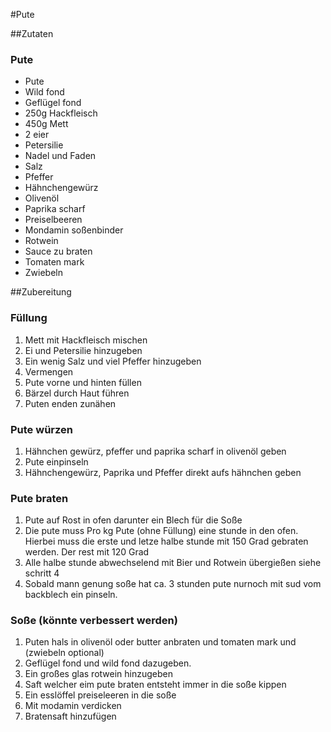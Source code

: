 #Pute 

##Zutaten

### Pute
* Pute
* Wild fond
* Geflügel fond
* 250g Hackfleisch
* 450g Mett
* 2 eier
* Petersilie
* Nadel und Faden
* Salz
* Pfeffer
* Hähnchengewürz
* Olivenöl
* Paprika scharf
* Preiselbeeren
* Mondamin soßenbinder 
* Rotwein
* Sauce zu braten
* Tomaten mark
* Zwiebeln

##Zubereitung

### Füllung
1. Mett mit Hackfleisch mischen
2. Ei und Petersilie hinzugeben
3. Ein wenig Salz und viel Pfeffer hinzugeben
4. Vermengen
5. Pute vorne und hinten füllen
6. Bärzel durch Haut führen
7. Puten enden zunähen

### Pute würzen
1. Hähnchen gewürz, pfeffer und paprika scharf in olivenöl geben
2. Pute einpinseln
3. Hähnchengewürz, Paprika und Pfeffer direkt aufs hähnchen geben

### Pute braten
1. Pute auf Rost in ofen darunter ein Blech für die Soße
2. Die pute muss Pro kg Pute (ohne Füllung) eine stunde in den ofen. Hierbei muss die erste und letze halbe stunde mit 150 Grad gebraten werden. Der rest mit 120 Grad 
3. Alle halbe stunde abwechselend mit Bier und Rotwein übergießen siehe schritt 4
4. Sobald mann genung soße hat ca. 3 stunden pute nurnoch mit sud vom backblech ein pinseln.

### Soße (könnte verbessert werden)
1. Puten hals in olivenöl oder butter anbraten und tomaten mark und (zwiebeln optional)
2. Geflügel fond und wild fond dazugeben.
3. Ein großes glas rotwein hinzugeben
4. Saft welcher eim pute braten entsteht immer in die soße kippen
5. Ein esslöffel preiseleeren in die soße
6. Mit modamin verdicken
7. Bratensaft hinzufügen
